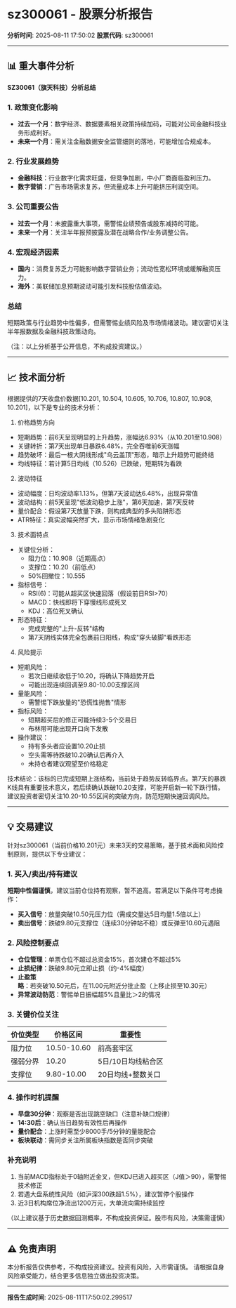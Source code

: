# sz300061 - 股票分析报告

**分析时间**: 2025-08-11 17:50:02
**股票代码**: sz300061

---

## 📊 重大事件分析

**SZ30061（旗天科技）分析总结**  

### **1. 政策变化影响**  
- **过去一个月**：数字经济、数据要素相关政策持续加码，可能对公司金融科技业务形成利好。  
- **未来一个月**：需关注金融数据安全监管细则的落地，可能增加合规成本。  

### **2. 行业发展趋势**  
- **金融科技**：行业数字化需求旺盛，但竞争加剧，中小厂商面临盈利压力。  
- **数字营销**：广告市场需求复苏，但流量成本上升可能挤压利润空间。  

### **3. 公司重要公告**  
- **过去一个月**：未披露重大事项，需警惕业绩预告或股东减持的可能。  
- **未来一个月**：关注半年报预披露及潜在战略合作/业务调整公告。  

### **4. 宏观经济因素**  
- **国内**：消费复苏乏力可能影响数字营销业务；流动性宽松环境或缓解融资压力。  
- **海外**：美联储加息预期波动可能引发科技股估值波动。  

### **总结**  
短期政策与行业趋势中性偏多，但需警惕业绩风险及市场情绪波动。建议密切关注半年报数据及金融科技政策动向。  

（注：以上分析基于公开信息，不构成投资建议。）

---

## 📈 技术面分析

根据提供的7天收盘价数据[10.201, 10.504, 10.605, 10.706, 10.807, 10.908, 10.201]，以下是专业的技术分析：

1. 价格趋势方向
- 短期趋势：前6天呈现明显的上升趋势，涨幅达6.93%（从10.201至10.908）
- 关键转折：第7天出现单日暴跌6.48%，完全吞噬前6天涨幅
- 趋势破坏：最后一根大阴线形成"乌云盖顶"形态，暗示上升趋势可能终结
- 均线特征：若计算5日均线（10.526）已跌破，短期转为看跌

2. 波动特征
- 波动幅度：日均波动率1.13%，但第7天波动达6.48%，出现异常值
- 波动结构：前5天呈现"低波动稳步上涨"，第6天加速，第7天反转
- 量价配合：假设第7天放量下跌，则构成典型的多头陷阱形态
- ATR特征：真实波幅突然扩大，显示市场情绪急剧变化

3. 技术面特点
- 关键位分析：
  - 阻力位：10.908（近期高点）
  - 支撑位：10.20（前低点）
  - 50%回撤位：10.555
- 指标信号：
  - RSI(6)：可能从超买区快速回落（假设前日RSI>70）
  - MACD：快线即将下穿慢线形成死叉
  - KDJ：高位死叉确认
- 形态特征：
  - 完成完整的"上升-反转"结构
  - 第7天阴线实体完全包裹前日阳线，构成"穿头破脚"看跌形态

4. 风险提示
- 短期风险：
  - 若次日继续收低于10.20，将确认下降趋势开启
  - 可能出现连续回调至9.80-10.00支撑区间
- 量能风险：
  - 需警惕下跌放量的"恐慌性抛售"情形
- 指标风险：
  - 短期超买后的修正可能持续3-5个交易日
  - 布林带可能出现开口向下发散
- 操作建议：
  - 持有多头者应设置10.20止损
  - 空头需等待跌破10.20确认后再介入
  - 未持仓者建议观望至价格稳定

技术结论：该标的已完成短期上涨结构，当前处于趋势反转临界点。第7天的暴跌K线具有重要技术意义，若后续确认跌破10.20支撑，可能开启新一轮下跌行情。建议投资者密切关注10.20-10.55区间的突破方向，防范短期快速回调风险。

---

## 💡 交易建议

针对sz300061（当前价格10.201元）未来3天的交易策略，基于技术面和风险控制原则，提供以下专业建议：

### 1. 买入/卖出/持有建议
**短期中性偏谨慎**，建议当前仓位持有观察，暂不追高。若满足以下条件可考虑操作：
- **买入信号**：放量突破10.50元压力位（需成交量达5日均量1.5倍以上）
- **卖出信号**：跌破9.80元支撑位（连续30分钟站不稳）或反弹至10.60元遇阻

### 2. 风险控制要点
- **仓位管理**：单票仓位不超过总资金15%，首次建仓不超过5%
- **止损纪律**：跌破9.80元立即止损（约-4%幅度）
- **止盈策略**：若突破10.50元后，在11.00元附近分批止盈（上移止损至10.30元）
- **异常波动防范**：警惕单日振幅超5%且量比＞2的情况

### 3. 关键价位关注
| 价位类型 | 价格区间 | 重要性 |
|----------|----------|--------|
| 阻力位   | 10.50-10.60 | 前高套牢区 |
| 强弱分界 | 10.20     | 5日/10日均线粘合区 |
| 支撑位   | 9.80-10.00 | 20日均线+整数关口 |

### 4. 操作时机提醒
- **早盘30分钟**：观察是否出现跳空缺口（注意补缺口规律）
- **14:30后**：确认当日趋势有效性后再操作
- **量价配合**：上涨时需至少8000手/5分钟的量能配合
- **板块联动**：需同步关注所属板块指数是否同步突破

### 补充说明
1. 当前MACD指标处于0轴附近金叉，但KDJ已进入超买区（J值＞90），需警惕技术修正
2. 若遇大盘系统性风险（如沪深300跌超1.5%），建议暂停个股操作
3. 近3日机构席位净流出1200万元，大单流向需持续监控

（以上建议基于历史数据回测概率，不构成投资保证。股市有风险，决策需谨慎）

---

## ⚠️ 免责声明

本分析报告仅供参考，不构成投资建议。投资有风险，入市需谨慎。
请根据自身风险承受能力，结合更多信息独立做出投资决策。

---

**报告生成时间**: 2025-08-11T17:50:02.299517

